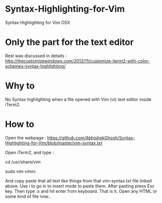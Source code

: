 Syntax-Highlighting-for-Vim
===========================

Syntax Highlighting for Vim OSX

Only the part for the text editor
=================================


Rest was discussed in details :
http://thecustomizewindows.com/2012/11/customize-iterm2-with-color-schemes-syntax-highlighting/

Why to
======

No Syntax highlighting when a file opened with Vim (vi) text editor inside iTerm2.


How to 
======


Open the webpage : https://github.com/AbhishekGhosh/Syntax-Highlighting-for-Vim/blob/master/vim-syntax.txt

Open iTerm2, and type :

cd /usr/share/vim

sudo vim vimrc

And copy paste that all text like things from that vim-syntax.txt file linked above. Use i to go in to insert mode to paste them. After pasting press Esc key. Then type :x and hit enter from keyboard. 
That is it. Open any HTML or some kind of file now...





